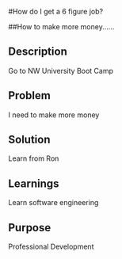 #How do I get a 6 figure job?

##How to make more money......

## Description

Go to NW University Boot Camp

## Problem

I need to make more money

## Solution

Learn from Ron

## Learnings

Learn software engineering

## Purpose

Professional Development

